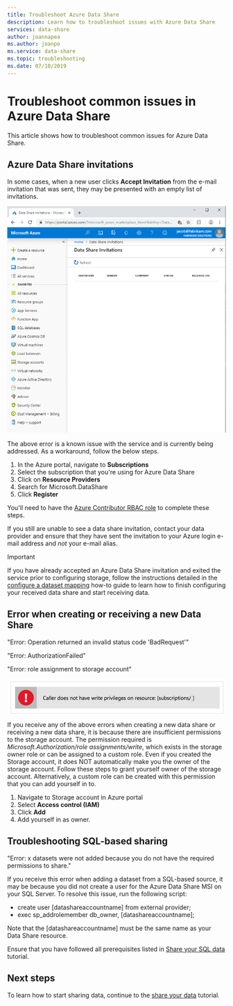 ```yaml
---
title: Troubleshoot Azure Data Share 
description: Learn how to troubleshoot issues with Azure Data Share 
services: data-share
author: joannapea
ms.author: joanpo
ms.service: data-share
ms.topic: troubleshooting
ms.date: 07/10/2019
---
```


# Troubleshoot common issues in Azure Data Share 

This article shows how to troubleshoot common issues for Azure Data Share. 

## Azure Data Share invitations 

In some cases, when a new user clicks **Accept Invitation** from the e-mail invitation that was sent, they may be presented with an empty list of invitations. 

![No invitations](media/no-invites.png)

The above error is a known issue with the service and is currently being addressed. As a workaround, follow the below steps. 

1. In the Azure portal, navigate to **Subscriptions**
1. Select the subscription that you're using for Azure Data Share
1. Click on **Resource Providers**
1. Search for Microsoft.DataShare
1. Click **Register**

You'll need to have the [Azure Contributor RBAC role](https://docs.microsoft.com/azure/role-based-access-control/built-in-roles#contributor) to complete these steps. 

If you still are unable to see a data share invitation, contact your data provider and ensure that they have sent the invitation to your Azure login e-mail address and *not* your e-mail alias. 

> [!IMPORTANT]
> If you have already accepted an Azure Data Share invitation and exited the service prior to configuring storage, follow the instructions detailed in the [configure a dataset mapping](how-to-configure-mapping.md) how-to guide to learn how to finish configuring your received data share and start receiving data. 

## Error when creating or receiving a new Data Share

"Error: Operation returned an invalid status code 'BadRequest'"

"Error: AuthorizationFailed"

"Error: role assignment to storage account"

![Privilege error](media/error-write-privilege.png)

If you receive any of the above errors when creating a new data share or receiving a new data share, it is because there are insufficient permissions to the storage account. The permission required is *Microsoft.Authorization/role assignments/write*, which exists in the storage owner role or can be assigned to a custom role. Even if you created the Storage account, it does NOT automatically make you the owner of the storage account. Follow these steps to grant yourself owner of the storage account. Alternatively, a custom role can be created with this permission that you can add yourself in to.  

1. Navigate to Storage account in Azure portal
1. Select **Access control (IAM)**
1. Click **Add**
1. Add yourself in as owner.

## Troubleshooting SQL-based sharing

"Error: x datasets were not added because you do not have the required permissions to share."

If you receive this error when adding a dataset from a SQL-based source, it may be because you did not create a user for the Azure Data Share MSI on your SQL Server.  To resolve this issue, run the following script:

* create user [datashareaccountname] from external provider; 
* exec sp_addrolemember db_owner, [datashareaccountname];

Note that the [datashareaccountname] must be the same name as your Data Share resource. 

Ensure that you have followed all prerequisites listed in [Share your SQL data](share-your-sql-data.md) tutorial.

## Next steps

To learn how to start sharing data, continue to the [share your data](share-your-data.md) tutorial.

